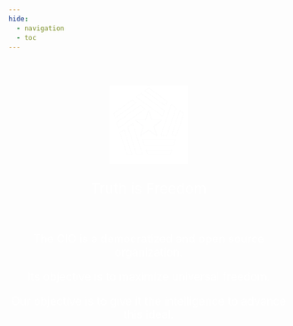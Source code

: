 ```yaml
---
hide:
  - navigation
  - toc
---
```


<style>

    .md-typeset h1,
    .md-content__button {

        display: none;

    }

</style>
<br>
<br>
<p align="center">
<img src="assets/CIO.png" width="140" height="140">
</p>
<p style="text-align: center; font-size: 26px; color:#FFFFFF; ">Truth is Freedom</p>
<br>

<p style="text-align: center; font-size: 20px; color:#FFFFFF;">The CIO is a democratized and open source organization.</p>
<p style="text-align: center; font-size: 20px; color:#FFFFFF;">Its objective is to maximize universal freedom.</p>
<p style="text-align: center; font-size: 20px; color:#FFFFFF;">Our objective is to give it the intelligence to advance this ideal.</p>